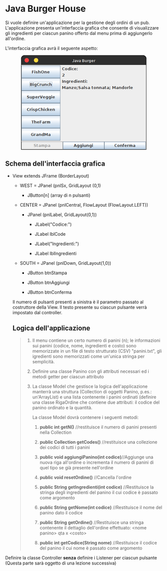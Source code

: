 # Java Burger House

Si vuole definire un'applicazione per la gestione degli ordini di un pub. L'applicazione presenta un'interfaccia grafica che consente di visualizzare gli ingredienti per ciascun panino offerto dal menu prima di aggiungerlo all'ordine. 

L'interfaccia grafica avrà il seguente aspetto:

<div align='center'>
<img src="immagini/JavaBurger.png">
</div>

## Schema dell'interfaccia grafica

- View extends JFrame (BorderLayout)
  
  - WEST = JPanel (pnlSx, GridLayout (0,1)
    
    - JButton[n] (array di n pulsanti)
  
  - CENTER = JPanel (pnlCentral, FlowLayout (FlowLayout.LEFT))
    
    - JPanel (pnlLabel, GridLayout(0,1))
      
      - JLabel("Codice:")
      
      - JLabel lblCode
      
      - JLabel("Ingredienti:")
      
      - JLabel lblIngredienti
  
  - SOUTH = JPanel (pnlDown, GridLayout(1,0))
    
    - JButton btnStampa
    
    - JButton btnAggiungi
    
    - JButton btnConferma
  
  Il numero di pulsanti presenti a sinistra è il parametro passato al costruttore della View. Il testo presente su ciascun pulsante verrà impostato dal controller.
  
  ## Logica dell'applicazione
  
  > 1. Il menu contiene un certo numero di panini (n); le informazioni sui panini (codice, nome, ingredienti e costo) sono memorizzate in un file di testo strutturato (CSV) "panini.txt", gli igredienti sono memorizzati come un'unica stringa per semplicità.
  > 
  > 2. Definire una classe Panino con gli attributi necessari ed i metodi getter per ciascun attributo
  > 
  > 3. La classe Model che gestisce la logica dell'applicazione manterrà una struttura (Collection di oggetti Panino, p.es.: un'ArrayList) e una lista contenente i panini ordinati (definire una classe RigaOrdine che contiene due attributi: il codice del panino ordinato e la quantità.
  >    
  >    La classe Model dovrà contenere i seguenti metodi:
  >    
  >    1. **public int getN()** //restituisce il numero di panini presenti nella Collection
  >    
  >    2. **public Collection<Integer> getCodes()** //restituisce una collezione dei codici di tutti i panini
  >    
  >    3. **public void aggiungiPanino(int codice)**//Aggiunge una nuova riga all'ordine o incrementa il numero di panini di quel tipo se già presente nell'ordine
  >    
  >    4. **public void resetOrdine()** //Cancella l'ordine
  >    
  >    5. **public String getIngredienti(int codice)** //Restituisce la stringa degli ingredienti del panino il cui codice è passato come argomento
  >    
  >    6. **public String getNome(int codice)** //Restituisce il nome del panino dato il codice
  >    
  >    7. **public String getOrdine()** //Restituisce una stringa contenente il dettaglio dell'ordine effettuato: \<nome panino\> qta x \<costo\>
  >    
  >    8. **public int getCodice(String nome)** //Restituisce il codice del panino il cui nome è passato come argomento

Definire la classe Controller **senza** definire i Listener per ciascun pulsante (Questa parte sarà oggetto di una lezione successiva)
